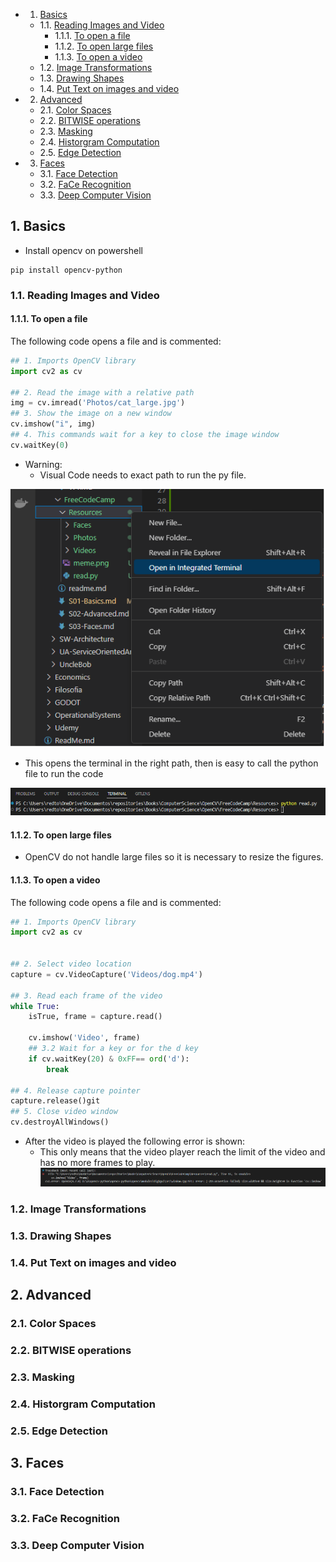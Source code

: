 <!-- vscode-markdown-toc -->
* 1. [Basics](#Basics)
	* 1.1. [Reading Images and Video](#ReadingImagesandVideo)
		* 1.1.1. [To open a file](#Toopenafile)
		* 1.1.2. [To open large files](#Toopenlargefiles)
		* 1.1.3. [To open a video](#Toopenavideo)
	* 1.2. [Image Transformations](#ImageTransformations)
	* 1.3. [Drawing Shapes](#DrawingShapes)
	* 1.4. [Put Text on images and video](#PutTextonimagesandvideo)
* 2. [Advanced](#Advanced)
	* 2.1. [Color Spaces](#ColorSpaces)
	* 2.2. [BITWISE operations](#BITWISEoperations)
	* 2.3. [Masking](#Masking)
	* 2.4. [Historgram Computation](#HistorgramComputation)
	* 2.5. [Edge Detection](#EdgeDetection)
* 3. [Faces](#Faces)
	* 3.1. [Face Detection](#FaceDetection)
	* 3.2. [FaCe Recognition](#FaCeRecognition)
	* 3.3. [Deep Computer Vision](#DeepComputerVision)

<!-- vscode-markdown-toc-config
	numbering=true
	autoSave=true
	/vscode-markdown-toc-config -->
<!-- /vscode-markdown-toc -->
 
##  1. <a name='Basics'></a>Basics
- Install opencv on powershell

``` console
pip install opencv-python
```
###  1.1. <a name='ReadingImagesandVideo'></a>Reading Images and Video

####  1.1.1. <a name='Toopenafile'></a>To open a file 

The following code opens a file and is commented:

``` python 
## 1. Imports OpenCV library 
import cv2 as cv
  
## 2. Read the image with a relative path
img = cv.imread('Photos/cat_large.jpg')
## 3. Show the image on a new window
cv.imshow("i", img)
## 4. This commands wait for a key to close the image window
cv.waitKey(0)
```
- Warning:
  - Visual Code needs to exact path to run the py file.

![Open in Terminal](/ComputerScience/OpenCV/FreeCodeCamp/uploads/001-OpenTerminal.png)

  - This opens the terminal in the right path, then is easy to call the python file to run the code
	
![Open in Terminal](/ComputerScience/OpenCV/FreeCodeCamp/uploads/002-OpenTerminal.png)

####  1.1.2. <a name='Toopenlargefiles'></a>To open large files
- OpenCV do not handle large files so it is necessary to resize the figures.

####  1.1.3. <a name='Toopenavideo'></a>To open a video
The following code opens a file and is commented:

``` python
## 1. Imports OpenCV library 
import cv2 as cv
  

## 2. Select video location
capture = cv.VideoCapture('Videos/dog.mp4')

## 3. Read each frame of the video
while True:
    isTrue, frame = capture.read()

    cv.imshow('Video', frame)
	## 3.2 Wait for a key or for the d key
    if cv.waitKey(20) & 0xFF== ord('d'):
        break

## 4. Release capture pointer
capture.release()git 
## 5. Close video window
cv.destroyAllWindows()
```
 
- After the video is played the following error is shown:
	- This only means that the video player reach the limit of the video and has no more frames	to play.
![Open Video](/ComputerScience/OpenCV/FreeCodeCamp/uploads/003-OpenVideo.PNG)

###  1.2. <a name='ImageTransformations'></a>Image Transformations



###  1.3. <a name='DrawingShapes'></a>Drawing Shapes

###  1.4. <a name='PutTextonimagesandvideo'></a>Put Text on images and video

##  2. <a name='Advanced'></a>Advanced

###  2.1. <a name='ColorSpaces'></a>Color Spaces

###  2.2. <a name='BITWISEoperations'></a>BITWISE operations

###  2.3. <a name='Masking'></a>Masking

###  2.4. <a name='HistorgramComputation'></a>Historgram Computation

###  2.5. <a name='EdgeDetection'></a>Edge Detection

##  3. <a name='Faces'></a>Faces

###  3.1. <a name='FaceDetection'></a>Face Detection

###  3.2. <a name='FaCeRecognition'></a>FaCe Recognition

###  3.3. <a name='DeepComputerVision'></a>Deep Computer Vision
